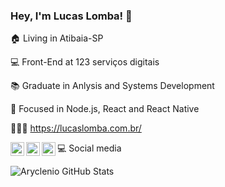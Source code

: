 ### Hey, I'm Lucas Lomba! 👋

🏠 Living in Atibaia-SP

💻 Front-End at 123 serviços digitais

📚 Graduate in Anlysis and Systems Development

🎯 Focused in Node.js, React and React Native 

👨🏻‍💻 https://lucaslomba.com.br/

💻 Social media
<a target="_blank" href="https://www.linkedin.com/in/lucas-lomba/">
  <img align="left" alt="LinkdeIN" width="22px" src="https://cdn.jsdelivr.net/npm/simple-icons@v3/icons/linkedin.svg" />
</a>
<a target="_blank" href="https://api.whatsapp.com/send?phone=5511965898933">
  <img align="left" alt="Whatsapp" width="22px" src="https://cdn.jsdelivr.net/npm/simple-icons@v3/icons/whatsapp.svg" />
</a>
<a target="_blank" href="mailto:lucasazevedolomba@gmail.com">
  <img align="left" alt="Gmail" width="22px" src="https://cdn.jsdelivr.net/npm/simple-icons@v3/icons/gmail.svg" />
</a>

![Aryclenio GitHub Stats](https://github-readme-stats.vercel.app/api?username=lucaslomba&show_icons=true)
